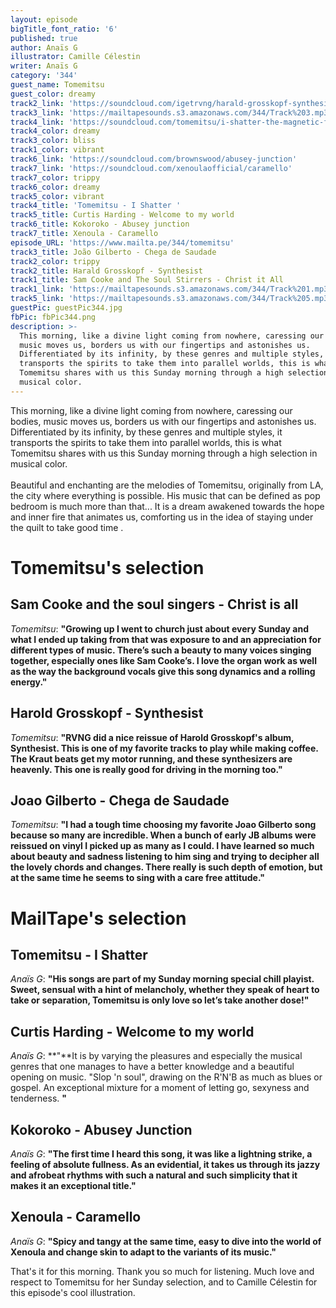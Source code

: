 ```yaml
---
layout: episode
bigTitle_font_ratio: '6'
published: true
author: Anaïs G
illustrator: Camille Célestin
writer: Anaïs G
category: '344'
guest_name: Tomemitsu
guest_color: dreamy
track2_link: 'https://soundcloud.com/igetrvng/harald-grosskopf-synthesist'
track3_link: 'https://mailtapesounds.s3.amazonaws.com/344/Track%203.mp3'
track4_link: 'https://soundcloud.com/tomemitsu/i-shatter-the-magnetic-fields'
track4_color: dreamy
track3_color: bliss
track1_color: vibrant
track6_link: 'https://soundcloud.com/brownswood/abusey-junction'
track7_link: 'https://soundcloud.com/xenoulaofficial/caramello'
track7_color: trippy
track6_color: dreamy
track5_color: vibrant
track4_title: 'Tomemitsu - I Shatter '
track5_title: Curtis Harding - Welcome to my world
track6_title: Kokoroko - Abusey junction
track7_title: Xenoula - Caramello
episode_URL: 'https://www.mailta.pe/344/tomemitsu'
track3_title: João Gilberto - Chega de Saudade
track2_color: trippy
track2_title: Harald Grosskopf - Synthesist
track1_title: Sam Cooke and The Soul Stirrers - Christ it All
track1_link: 'https://mailtapesounds.s3.amazonaws.com/344/Track%201.mp3'
track5_link: 'https://mailtapesounds.s3.amazonaws.com/344/Track%205.mp3'
guestPic: guestPic344.jpg
fbPic: fbPic344.png
description: >-
  This morning, like a divine light coming from nowhere, caressing our bodies,
  music moves us, borders us with our fingertips and astonishes us.
  Differentiated by its infinity, by these genres and multiple styles, it
  transports the spirits to take them into parallel worlds, this is what
  Tomemitsu shares with us this Sunday morning through a high selection in
  musical color.
---
```

<p id="introduction">This morning, like a divine light coming from nowhere, caressing our bodies, music moves us, borders us with our fingertips and astonishes us. Differentiated by its infinity, by these genres and multiple styles, it transports the spirits to take them into parallel worlds, this is what Tomemitsu shares with us this Sunday morning through a high selection in musical color. 
<br><br>
Beautiful and enchanting are the melodies of Tomemitsu, originally from LA, the city where everything is possible. His music that can be defined as pop bedroom is much more than that... It is a dream awakened towards the hope and inner fire that animates us, comforting us in the idea of staying under the quilt to take good time . 
</p>


 
# Tomemitsu's selection

## Sam Cooke and the soul singers - Christ is all
_Tomemitsu_: **"**Growing up I went to church just about every Sunday and what I ended up taking from that was exposure to and an appreciation for different types of music. There’s such a beauty to many voices singing together, especially ones like Sam Cooke’s. I love the organ work as well as the way the background vocals give this song dynamics and a rolling energy.**"**

## Harold Grosskopf - Synthesist
_Tomemitsu_: **"**RVNG did a nice reissue of Harold Grosskopf's album, Synthesist. This is one of my favorite tracks to play while making coffee. The Kraut beats get my motor running, and these synthesizers are heavenly. This one is really good for driving in the morning too.**"**

## Joao Gilberto - Chega de Saudade
_Tomemitsu_: **"**I had a tough time choosing my favorite Joao Gilberto song because so many are incredible. When a bunch of early JB albums were reissued on vinyl I picked up as many as I could. I have learned so much about beauty and sadness listening to him sing and trying to decipher all the lovely chords and changes. There really is such depth of emotion, but at the same time he seems to sing with a care free attitude.**"** 


# MailTape's selection

## Tomemitsu - I Shatter 
_Anaïs G_: **"**His songs are part of my Sunday morning special chill playist. Sweet, sensual with a hint of melancholy, whether they speak of heart to take or separation, Tomemitsu is only love so let’s take another dose!**"**

## Curtis Harding - Welcome to my world
_Anaïs G_: **"**It is by varying the pleasures and especially the musical genres that one manages to have a better knowledge and a beautiful opening on music. "Slop 'n soul", drawing on the R'N'B as much as blues or gospel. An exceptional mixture for a moment of letting go, sexyness and tenderness. **"**

## Kokoroko - Abusey Junction
_Anaïs G_: **"**The first time I heard this song, it was like a lightning strike, a feeling of absolute fullness. As an evidential, it takes us through its jazzy and afrobeat rhythms with such a natural and such simplicity that it makes it an exceptional title.**"**

## Xenoula - Caramello
_Anaïs G_: **"**Spicy and tangy at the same time, easy to dive into the world of Xenoula and change skin to adapt to the variants of its music.**"**


<p id="outroduction">That's it for this morning. Thank you so much for listening. Much love and respect to Tomemitsu for her Sunday selection, and to Camille Célestin for this episode's cool illustration.</p>
